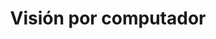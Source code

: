 ---
layout: main

title: Visión por computador
main_image: assets/img/course-header.png

register:
  title: Inscríbete
  url: https://www.upm.es/Estudiantes/Estudios_Titulaciones/EstudiosPosgrado/form_esp?id=1327&fmt=detail

features:
  - title: Duración
    value: 2 meses
    icon: fa-solid fa-hourglass
  - title: Matrícula
    value: 1800 €
    icon: fa-solid fa-euro-sign
  - title: Organización
    value: 7 Módulos
    icon: fa-solid fa-book-bookmark
  - title: Créditos
    value: 9 ECTS
    icon: fa-solid fa-graduation-cap

contact_info:
  - title: Dirección
    name: Félix José Fuentes Hurtado
    email: felix.fuentes@upm.es
    phone: 910 673 633

  - title: Secretaría administrativa
    name: Alberto Díaz Álvarez
    email: alberto.diaz@upm.es
    phone: 910 673 504

academic_committee:
  - name: Elvira Amador Domínguez
  - name: Félix José Fuentes Hurtado
  - name: María Celia Fernández Aller


course_modules:
  - title: >
      Módulo 1 - Fundamentos y principios básicos de la inteligencia
      artificial y de la visión por computador
    description: >
      Aprenderemos sobre qué es la inteligencia artificial, cuáles son
      los conceptos clave del aprendizaje automático y los fundamentos
      esenciales de la visión por computador.
    ects: 1
  - title: >
      Módulo 2 - Herramientas esenciales en CV
    description: >
      Nos familiarizaremos con las herramientas fundamentales para la
      visión por computador, como Python, Jupyter Notebook, TensorFlow,
      Keras, Pytorch, OpenCV y modelos en Hugging Face. Trabajaremos con 
      estas herramientas para adquirir experiencia la aplicación de
      soluciones basadas en visión por computador.
    ects: 1
  - title: >
      Módulo 3 - Arquitecturas basadas en redes neuronales
    description: >
      En este módulo exploraremos las diversas arquitecturas de redes
      neuronales utilizadas en la visión por computador. Comenzaremos
      con una introducción y avanzaremos por redes neuronales
      convencionales y convolucionales. Además, aprenderás conceptos de
      optimización y ajuste de modelos.
    ects: 2
  - title: >
      Módulo 4 - Arquitecturas avanzadas
    description: >
      Profundizaremos en arquitecturas más sofisticadas. Estudiaremos la
      arquitectura y el funcionamiento de los Transformers y Vision
      Transformers, así como el _fine-tuning_ y aplicaciones prácticas
      de modelos preentrenados. Evaluaremos y realizaremos benchmarks de
      modelos de visión y exploraremos los modelos de difusión.
    ects: 2
  - title: >
      Módulo 5 - Aplicaciones prácticas de la CV
    description: >
      Aprenderemos a aplicar la visión por computador en diversas áreas 
      prácticas como reconocimiento facial, automatización industrial, 
      generación automática de imágenes, medicina y diagnóstico médico, 
      y reconocimiento de objetos. También aprenderás a utilizar APIs
      para modelos de visión.
    ects: 1
  - title: >
      Módulo 6 - Ética, responsabilidad y consideraciones legales
    description: >
      Daremos un recorrido por los principios éticos fundamentales
      de la inteligencia artificial, la responsabilidad ética y legal en su 
      desarrollo y uso, la legislación y normativas vigentes, y consideraciones 
      legales en aplicaciones específicas.
    ects: 1
  - title: >
      Módulo 7 - Proyecto final y presentación
    description: >
      En este módulo final aplicaremos todos los conocimientos
      adquiridos a lo largo del curso en un proyecto práctico de visión por computador. 
      De esta manera, se demostrará la competencia adquirida en el manejo de todas las 
      herramientas y en el dominio de las técnicas desarrolladas durante el curso.
    ects: 1

instructors:
  - name: Elvira Amador Domínguez
    role: Prof. Ayudante Doctor
    image: https://pbs.twimg.com/profile_images/1618191909041602561/gadNfVji_400x400.jpg
  - name: Felix José Fuentes Hurtado
    role: Prof. Permamente Laboral
    image: https://www.universidadviu.com/sites/universidadviu.com/files/styles/img_style_1_1_350/public/images/Foto_F_Fuentes_0.webp?itok=hQUnJhu0
  - name: María Celia Fernández Aller
    role: Prof. Contratado Doctor
    image: https://media.licdn.com/dms/image/C4D03AQFlw8HqJqPV2Q/profile-displayphoto-shrink_200_200/0/1639132459679?e=2147483647&v=beta&t=jwp6Nr-vPc6CB9JI7nfg9AMgO2ezgyq9TKAcrE3Qjxc

faq:
  - question: ¿Cuál es la duración del curso?
    answer: >
      La duración del curso es de 2 meses, con una carga lectiva de
      9 ECTS repartidos en 7 módulos.
  - question: ¿Cuál es el precio del curso?
    answer: >
      El precio del curso es de 1800 €, aunque existe la posibilidad de
      solicitar una beca si eres personal de la UPM.
  - question: ¿Cómo me matriculo y en qué fechas?
    answer: >
      El primer paso es inscribirte en el curso a través del enlace de
      inscripción que encontrarás en esta página. El **periodo de
      inscripción para el curso 2024-2025 es del 17 de mayo de 2024 al
      8 de marzo de 2025**. Una vez inscrito, y validada tu
      inscripción, se te comunicará por correo electrónico la carta de
      pago para formalizar **la matrícula, que deberá hacerse del 20 de
      julio de 2024 al 25 de marzo de 2025**.
  - question: >
      Fantástico, me he inscrito, ¿y ahora qué? ¿Cuándo empieza el
      curso?
    answer: >
      Del 7 de marzo de 2025 al 10 de mayo de 2025. Y estate
      preparado para disfrutarlo.
  - question: ¿Cuál es el horario del curso?
    answer: >
      Los **viernes de 16:00 a 20:00**. Dicho esto, hay que tener en
      cuenta que **el curso es online y parcialmente asíncrono**.
      Online, porque no es necesario desplazarse al Campus Sur de la
      Politécnica para recibir la formación, y parcialmente síncrono
      porque además de la docencia síncrona, se proporcionarán recursos
      online para que el estudiante pueda estudiarlos a su propio ritmo
      y en el horario que mejor le convenga.

copyright_owner: KNODIS Group
copyright_owner_link: https://knodis-research-group.github.io/
institution: Escuela Técnica Superior de Ingeniería de Sistemas Informáticos
institution_link: https://www.etsisi.upm.es/

aside:
  title: Detalles del título

description:
  title: Descripción
  content: |
    Esta titulación está diseñada para darte una muy buena base en el
    ámbito de la visión por computador. Aquí te proporcionamos todo lo
    que necesitas saber para conocer y dominar este campo, uno de los
    más importantes de la IA en la actualidad.

    ### ¿Visión por computador?

    La visión por computador, visión artificial, _computer vision_, y
    mucho más, es una disciplina de la IA que se centra en cómo un
    software es capaz de interpretar y comprender el mundo a través de
    una suerte de percepción similar a la humana. Desde el
    reconocimiento facial hasta la automatización industrial, esta
    tecnología continua transformando múltiples sectores.
    
    ### ¿Qué aprenderás?

    En este curso, entenderás los conceptos clave del aprendizaje
    automático y los fundamentos esenciales de la visión por computador.
    Aprenderás a utilizar herramientas esenciales como Python, Jupyter
    Notebook, TensorFlow, Keras, Pytorch, OpenCV y modelos en Hugging
    Face. Trabajarás con arquitecturas basadas en redes neuronales,
    incluyendo redes neuronales convencionales y convolucionales, y
    aprenderás a optimizar y ajustar modelos.

    Explorarás también arquitecturas avanzadas como los Transformers y
    Vision Transformers, así como el _fine-tuning_ y aplicaciones
    prácticas de modelos preentrenados. Te familiarizarás con API para
    el uso de modelos de visión, el reconocimiento facial, la
    automatización industrial, la generación automática de imágenes,
    aplicaciones en medicina y diagnóstico médico, y el reconocimiento
    de objetos. También abordarás la ética, responsabilidad y
    consideraciones legales en el desarrollo y uso de la IA, así como
    consideraciones específicas en aplicaciones de visión por
    computador.
    
    ### ¿Y por qué elegirnos?

    Porque estamos comprometidos con tu aprendizaje y éxito profesional.
    Nuestra experiencia en el campo y pasión por la enseñanza nos
    permite ofrecerte una formación práctica y relevante. Este curso te
    preparará para aplicar técnicas avanzadas de visión por computador,
    mejorando tus capacidades y aumentando tus oportunidades de
    inserción laboral tanto en el ámbito académico como en el
    industrial.

    No te lo pienses más, y ¡da el siguiente paso hacia tu futuro con
    nosotros!

syllabus:
  title: Plan de estudios
  content: |
    El programa está compuesto por **7 módulos obligatorios**, los 6
    primeros tratando un desarrollo teórico y práctico sobre los
    principios clave en el campo del aprendizaje por refuerzo y la
    optimización, y uno último para la aplicación de las destrezas
    adquiridas durante el resto del curso. A continuación se detallan
    los módulos, su contenido y su carga en ECTS.

team:
  title: Equipo docente
  content: >
    Nuestro equipo docente está formado por docentes con experiencia en
    tanto académica como profesional en diferentes áreas dentro del
    aprendizaje por refuerzo y la optimización. A continuación se
    presentan las profesoras y profesores que forman parte del equipo:

more_info:
  title: Más información
  content: |
    Si tienes alguna pregunta o necesitas más información sobre el
    curso, no dudes en ponerte en contacto con nosotros. Estaremos
    encantados de ayudarte.

    Por si acaso, aquí tienes algunas preguntas frecuentes que quizás
    te ayuden a resolver tus dudas:

---